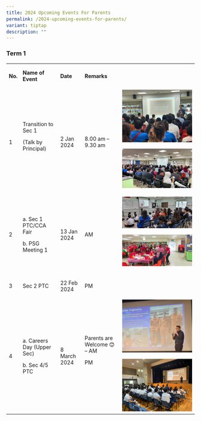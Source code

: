 ```yaml
---
title: 2024 Upcoming Events For Parents
permalink: /2024-upcoming-events-for-parents/
variant: tiptap
description: ""
---
```

<h3>Term 1</h3><table><tbody><tr><td rowspan="1" colspan="1"><p><strong>No.</strong></p></td><td rowspan="1" colspan="1"><p><strong>Name of Event</strong></p></td><td rowspan="1" colspan="1"><p><strong>Date</strong></p></td><td rowspan="1" colspan="1"><p><strong>Remarks</strong></p></td><td rowspan="1" colspan="1"><p></p></td></tr><tr><td rowspan="1" colspan="1"><p>1</p></td><td rowspan="1" colspan="1"><p>Transition to Sec 1</p><p>(Talk by Principal)</p><p>&nbsp;</p><p></p></td><td rowspan="1" colspan="1"><p>2 Jan 2024</p></td><td rowspan="1" colspan="1"><p>8.00 am – 9.30 am</p></td><td rowspan="1" colspan="1"><div class="isomer-image-wrapper"><img style="width: 100%" height="auto" width="100%" alt="" src="/images/WhatsApp_Image_2024_01_02_at_8_52_03_AM.jpeg"></div><p></p><div class="isomer-image-wrapper"><img style="width: 100%" height="auto" width="100%" alt="" src="/images/WhatsApp_Image_2024_01_02_at_8_53_13_AM.jpeg"></div><p></p><p></p></td></tr><tr><td rowspan="1" colspan="1"><p>2</p></td><td rowspan="1" colspan="1"><p>a. Sec 1 PTC/CCA Fair</p><p>b. PSG Meeting 1</p></td><td rowspan="1" colspan="1"><p>13 Jan 2024</p></td><td rowspan="1" colspan="1"><p>AM</p></td><td rowspan="1" colspan="1"><div class="isomer-image-wrapper"><img style="width: 100%" height="auto" width="100%" alt="" src="/images/Sec_1_PTC.jpg"></div><p></p><p></p><p></p><div class="isomer-image-wrapper"><img style="width: 100%" height="auto" width="100%" alt="" src="/images/PSG_at_school_event.jpg"></div><p></p></td></tr><tr><td rowspan="1" colspan="1"><p>3</p></td><td rowspan="1" colspan="1"><p>Sec 2 PTC</p></td><td rowspan="1" colspan="1"><p>22 Feb 2024</p></td><td rowspan="1" colspan="1"><p>PM</p></td><td rowspan="1" colspan="1"><p></p></td></tr><tr><td rowspan="1" colspan="1"><p>4</p></td><td rowspan="1" colspan="1"><p>a. Careers Day (Upper Sec)</p><p>b. Sec 4/5 PTC</p></td><td rowspan="1" colspan="1"><p>8 March 2024</p></td><td rowspan="1" colspan="1"><p>Parents are Welcome 😊 – AM</p><p>PM</p><p>&nbsp;</p></td><td rowspan="1" colspan="1"><div class="isomer-image-wrapper"><img style="width: 100%" height="auto" width="100%" alt="" src="/images/Career_Talk_1.jpg"></div><p></p><p></p><p></p><div class="isomer-image-wrapper"><img style="width: 100%" height="auto" width="100%" alt="" src="/images/Career_Talk_2.jpg"></div></td></tr></tbody></table><p></p><p></p><p></p>